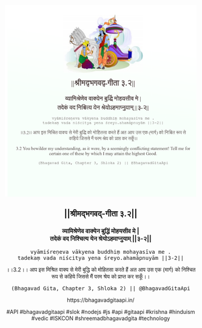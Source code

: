 <img src="../../asset/BG_3_2.png"/>
<center><h2>||श्रीमद्‍भगवद्‍-गीता ३.२||</h2>
<h3>व्यामिश्रेणेव वाक्येन बुद्धिं मोहयसीव मे |<br/>तदेकं वद निश्चित्य येन श्रेयोऽहमाप्नुयाम् ||३-२||</h3>
<pre>vyāmiśreṇeva vākyena buddhiṃ mohayasīva me .<br/>tadekaṃ vada niścitya yena śreyo.ahamāpnuyām ||3-2||</pre>
<p>।।3.2।। आप इस मिश्रित वाक्य से मेरी बुद्धि को मोहितसा करते हैं अत आप उस एक (मार्ग) को निश्चित रूप से कहिये जिससे मैं परम श्रेय को प्राप्त कर सकूँ।।</p>
<pre>(Bhagavad Gita, Chapter 3, Shloka 2) || @BhagavadGitaApi</pre><p>https://bhagavadgitaapi.in/</p><p>#API #bhagavadgitaapi #slok #nodejs #js #api #gitaapi #krishna #hinduism #vedic #ISKCON #shreemadbhagavadgita #technology</p></center>
